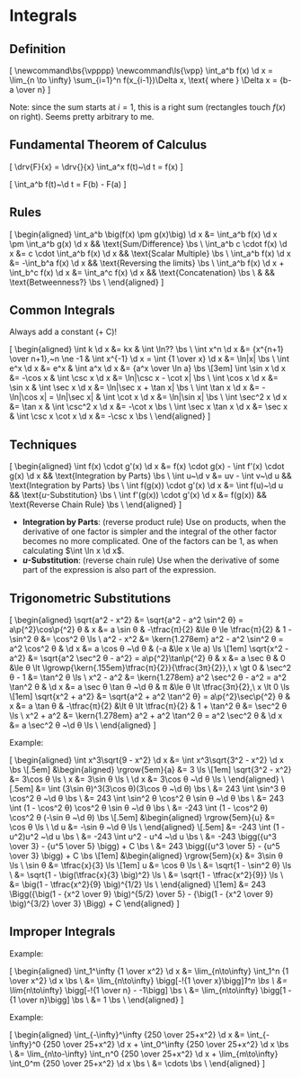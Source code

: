 # Integrals

## Definition

\[
  \newcommand\bs{\vpppp}
  \newcommand\ls{\vpp}
  \int_a^b f(x) \d x = \lim_{n \to \infty} \sum_{i=1}^n f(x_{i-1})\Delta x, \text{ where } \Delta x = {b-a \over n}
\]

Note: since the sum starts at $i=1$, this is a right sum (rectangles touch $f(x)$ on right). Seems pretty arbitrary to me.

## Fundamental Theorem of Calculus

\[
  \drv{F}{x} = \drv{}{x} \int_a^x f(t)~\d t = f(x)
\]

\[
  \int_a^b f(t)~\d t = F(b) - F(a)
\]

## Rules

\[
  \begin{aligned}
    \int_a^b \big(f(x) \pm g(x)\big) \d x &= \int_a^b f(x) \d x \pm \int_a^b g(x) \d x && \text{Sum/Difference}       \bs \\
               \int_a^b c \cdot f(x) \d x &= c \cdot \int_a^b f(x) \d x                && \text{Scalar Multiple}      \bs \\
                       \int_a^b f(x) \d x &= -\int_b^a f(x) \d x                       && \text{Reversing the limits} \bs \\
  \int_a^b f(x) \d x + \int_b^c f(x) \d x &= \int_a^c f(x) \d x                        && \text{Concatenation}        \bs \\
                                          &                                            && \text{Betweenness?}         \bs \\
  \end{aligned}
\]

## Common Integrals

Always add a constant ($+ \text{ C}$)!

\[
  \begin{aligned}
                \int k \d x &= kx                         & \int \ln??                                         \bs \\
           \int x^n \d x &= {x^{n+1} \over n+1},~n \ne -1 & \int x^{-1} \d x = \int {1 \over x} \d x &= \ln|x| \bs \\
              \int e^x \d x &= e^x                        &            \int a^x \d x &= {a^x \over \ln a}      \bs \\[3em]
           \int \sin x \d x &= -\cos x                    &         \int \csc x \d x &= \ln|\csc x - \cot x|   \bs \\
           \int \cos x \d x &= \sin x                     &         \int \sec x \d x &= \ln|\sec x + \tan x|   \bs \\
           \int \tan x \d x &= -\ln|\cos x| = \ln|\sec x| &         \int \cot x \d x &= \ln|\sin x|            \bs \\
         \int \sec^2 x \d x &= \tan x                     &       \int \csc^2 x \d x &= -\cot x                \bs \\
    \int \sec x \tan x \d x &= \sec x                     &  \int \csc x \cot x \d x &= -\csc x                \bs \\
  \end{aligned}
\]

## Techniques

\[
  \begin{aligned}
        \int f(x) \cdot g'(x) \d x &= f(x) \cdot g(x) - \int f'(x) \cdot g(x) \d x && \text{Integration by Parts} \bs \\
                       \int u~\d v &= uv - \int v~\d u                             && \text{Integration by Parts} \bs \\
     \int f(g(x)) \cdot g'(x) \d x &= \int f(u)~\d u                               && \text{$u$-Substitution}     \bs \\
    \int f'(g(x)) \cdot g'(x) \d x &= f(g(x))                                      && \text{Reverse Chain Rule}   \bs \\
  \end{aligned}
\]

 - **Integration by Parts**: (reverse product rule) Use on products, when the derivative of one factor is simpler and the integral of the other factor becomes no more complicated. One of the factors can be $1$, as when calculating $\int \ln x \d x$.
 - **$u$-Substitution**: (reverse chain rule) Use when the derivative of some part of the expression is also part of the expression.

## Trigonometric Substitutions

\[
  \begin{aligned}
     \sqrt{a^2 - x^2} &= \sqrt{a^2 - a^2 \sin^2 θ} = a\p{^2}\cos\p{^2} θ &
                    x &= a \sin θ &
        -\tfrac{π}{2} &\le θ \le \tfrac{π}{2} &
         1 - \sin^2 θ &= \cos^2 θ                        \ls \\
            a^2 - x^2 &= \kern{1.278em} a^2 - a^2 \sin^2 θ = a^2 \cos^2 θ &
                 \d x &= a \cos θ ~\d θ &
                  (-a &\le x \le a)                      \ls \\[1em]
     \sqrt{x^2 - a^2} &= \sqrt{a^2 \sec^2 θ - a^2} = a\p{^2}\tan\p{^2} θ &
                    x &= a \sec θ &
                    0 &\le θ \lt \lgrowp{\kern{.155em}\tfrac{π}{2}}{\tfrac{3π}{2}},\ x \gt 0 &
         \sec^2 θ - 1 &= \tan^2 θ                        \ls \\
            x^2 - a^2 &= \kern{1.278em} a^2 \sec^2 θ - a^2 = a^2 \tan^2 θ &
                 \d x &= a \sec θ \tan θ ~\d θ &
                    π &\le θ \lt \tfrac{3π}{2},\ x \lt 0 \ls \\[1em]
     \sqrt{x^2 + a^2} &= \sqrt{a^2 + a^2 \tan^2 θ} = a\p{^2}\sec\p{^2} θ &
                    x &= a \tan θ &
        -\tfrac{π}{2} &\lt θ \lt \tfrac{π}{2} &
         1 + \tan^2 θ &= \sec^2 θ                        \ls \\
            x^2 + a^2 &= \kern{1.278em} a^2 + a^2 \tan^2 θ = a^2 \sec^2 θ &
                 \d x &= a \sec^2 θ ~\d θ                \ls \\
  \end{aligned}
\]

Example:

\[
  \begin{aligned}
    \int x^3\sqrt{9 - x^2} \d x
    &= \int x^3\sqrt{3^2 - x^2} \d x                      \bs \\[.5em]
    &\begin{aligned}
        \rgrow{5em}{a} &= 3                                    \ls \\[1em]
      \sqrt{3^2 - x^2} &= 3\cos θ                              \ls \\
                     x &= 3\sin θ                              \ls \\
                  \d x &= 3\cos θ ~\d θ                        \ls \\
    \end{aligned}                                              \\[.5em]
    &= \int (3\sin θ)^3(3\cos θ)(3\cos θ ~\d θ)            \bs \\
    &=  243 \int \sin^3 θ \cos^2 θ ~\d θ                   \bs \\
    &=  243 \int \sin^2 θ \cos^2 θ \sin θ ~\d θ            \bs \\
    &=  243 \int (1 - \cos^2 θ) \cos^2 θ   \sin θ ~\d θ    \bs \\
    &= -243 \int (1 - \cos^2 θ) \cos^2 θ (-\sin θ ~\d θ)   \bs \\[.5em]
    &\begin{aligned}
        \rgrow{5em}{u} &= \cos θ                               \ls \\
                  \d u &= -\sin θ ~\d θ                        \ls \\
    \end{aligned}                                            \\[.5em]
    &= -243 \int (1 - u^2)u^2 ~\d u                        \bs \\
    &= -243 \int u^2 - u^4 ~\d u                           \bs \\
    &= -243 \bigg({u^3 \over 3} - {u^5 \over 5} \bigg) + C \bs \\
    &=  243 \bigg({u^3 \over 5} - {u^5 \over 3} \bigg) + C \bs \\[1em]
    &\begin{aligned}
        \rgrow{5em}{x} &= 3\sin θ                              \ls \\
                \sin θ &= \tfrac{x}{3}                         \ls \\[1em]
                     u &= \cos θ                               \ls \\
                       &= \sqrt{1 - \sin^2 θ}                  \ls \\
                       &= \sqrt{1 - \big(\tfrac{x}{3} \big)^2} \ls \\
                       &= \sqrt{1 - \tfrac{x^2}{9}}            \ls \\
                       &= \big(1 - \tfrac{x^2}{9} \big)^{1/2}  \ls \\
    \end{aligned}                                              \\[1em]
    &= 243 \Bigg({\big(1 - {x^2 \over 9} \big)^{5/2} \over 5} - {\big(1 - {x^2 \over 9} \big)^{3/2} \over 3} \Bigg) + C
  \end{aligned}
\]

## Improper Integrals

Example:

\[
  \begin{aligned}
    \int_1^\infty {1 \over x^2} \d x &= \lim_{n\to\infty} \int_1^n {1 \over x^2} \d x      \bs \\
                                      &= \lim_{n\to\infty} \bigg[-\!{1 \over x}\bigg]_1^n  \bs \\
                                      &= \lim_{n\to\infty} \bigg[-\!{1 \over n} - -1\bigg] \bs \\
                                      &= \lim_{n\to\infty} \bigg[1 - {1 \over n}\bigg]     \bs \\
                                      &= 1                                                 \bs \\
  \end{aligned}
\]

Example:

\[
  \begin{aligned}
       \int_{-\infty}^\infty {250 \over 25+x^2} \d x
    &= \int_{-\infty}^0 {250 \over 25+x^2} \d x + \int_0^\infty {250 \over 25+x^2} \d x                         \bs \\
    &= \lim_{n\to-\infty} \int_n^0 {250 \over 25+x^2} \d x + \lim_{m\to\infty} \int_0^m {250 \over 25+x^2} \d x \bs \\
    &= \cdots \bs \\
  \end{aligned}
\]
